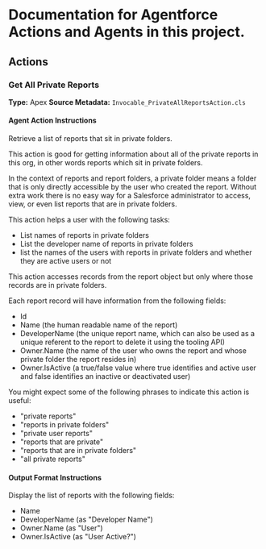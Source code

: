 # Documentation for Agentforce Actions and Agents in this project. 

## Actions

### Get All Private Reports
**Type:** Apex
**Source Metadata:** `Invocable_PrivateAllReportsAction.cls`

#### Agent Action Instructions
Retrieve a list of reports that sit in private folders. 

This action is good for getting information about all of the private reports in this org, in other words reports which sit in private folders. 

In the context of reports and report folders, a private folder means a folder that is only directly accessible by the user who created the report. Without extra work there is no easy way for a Salesforce administrator to access, view, or even list reports that are in private folders. 

This action helps a user with the following tasks: 
- List names of reports in private folders 
- List the developer name of reports in private folders
- list the names of the users with reports in private folders and whether they are active users or not

This action accesses records from the report object but only where those records are in private folders. 

Each report record will have information from the following fields: 
- Id
- Name (the human readable name of the report)
- DeveloperName (the unique report name, which can also be used as a unique referent to the report to delete it using the tooling API)
- Owner.Name (the name of the user who owns the report and whose private folder the report resides in)
- Owner.IsActive (a true/false value where true identifies and active user and false identifies an inactive or deactivated user)

You might expect some of the following phrases to indicate this action is useful: 
- "private reports"
- "reports in private folders"
- "private user reports"
- "reports that are private"
- "reports that are in private folders"
- "all private reports" 

#### Output Format Instructions
Display the list of reports with the following fields: 
- Name
- DeveloperName (as "Developer Name")
- Owner.Name (as "User")
- Owner.IsActive (as "User Active?")